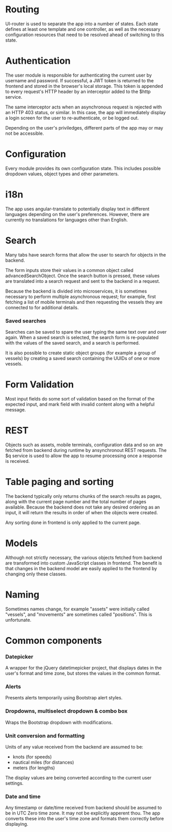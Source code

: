 # Routing
UI-router is used to separate the app into a number of states. Each state defines at least one template and one controller, as well as the necessary configuration resources that need to be resolved ahead of switching to this state.

# Authentication
The user module is responsible for authenticating the current user by username and password. If successful, a JWT token is returned to the frontend and stored in the browser's local storage. This token is appended to every request's HTTP header by an interceptor added to the $http service.

The same interceptor acts when an asynchronous request is rejected with an HTTP 403 status, or similar. In this case, the app will immediately display a login screen for the user to re-authenticate, or be logged out.

Depending on the user's priviledges, different parts of the app may or may not be accessible.

# Configuration
Every module provides its own configuration state. This includes possible dropdown values, object types and other parameters.

# i18n
The app uses angular-translate to potentially display text in different languages depending on the user's preferences. However, there are currently no translations for languages other than English.

# Search
Many tabs have search forms that allow the user to search for objects in the backend.

The form inputs store their values in a common object called advancedSearchObject. Once the search button is pressed, these values are translated into a search request and sent to the backend in a request.

Because the backend is divided into microservices, it is sometimes necessary to perform multiple asynchronous request; for example, first fetching a list of mobile terminals and then requesting the vessels they are connected to for additional details.

### Saved searches
Searches can be saved to spare the user typing the same text over and over again. When a saved search is selected, the search form is re-populated with the values of the saved search, and a search is performed.

It is also possible to create static object groups (for example a group of vessels) by creating a saved search containing the UUIDs of one or more vessels.

# Form Validation
Most input fields do some sort of validation based on the format of the expected input, and mark field with invalid content along with a helpful message.

# REST
Objects such as assets, mobile terminals, configuration data and so on are fetched from backend during runtime by ansynchronout REST requests. The $q service is used to allow the app to resume processing once a response is received.

# Table paging and sorting
The backend typically only returns chunks of the search results as pages, along with the current page number and the total number of pages available. Because the backend does not take any desired ordering as an input, it will return the results in order of when the objects were created.

Any sorting done in frontend is only applied to the current page.

# Models
Although not strictly necessary, the various objects fetched from backend are transformed into custom JavaScript classes in frontend. The benefit is that changes in the backend model are easily applied to the frontend by changing only these classes.

# Naming
Sometimes names change, for example "assets" were initially called "vessels", and "movements" are sometimes called "positions". This is unfortunate.

# Common components

### Datepicker
A wrapper for the jQuery datetimepicker project, that displays dates in the user's format and time zone, but stores the values in the common format.

### Alerts
Presents alerts temporarily using Bootstrap alert styles.

### Dropdowns, multiselect dropdown & combo box
Wraps the Bootstrap dropdown with modifications.

### Unit conversion and formatting
Units of any value received from the backend are assumed to be:
- knots (for speeds)
- nautical miles (for distances)
- meters (for lengths)

The display values are being converted according to the current user settings.

### Date and time
Any timestamp or date/time received from backend should be assumed to be in UTC Zero time zone. It may not be explicitly apperent thou. The app converts these into the user's time zone and formats them correctly before displaying.
